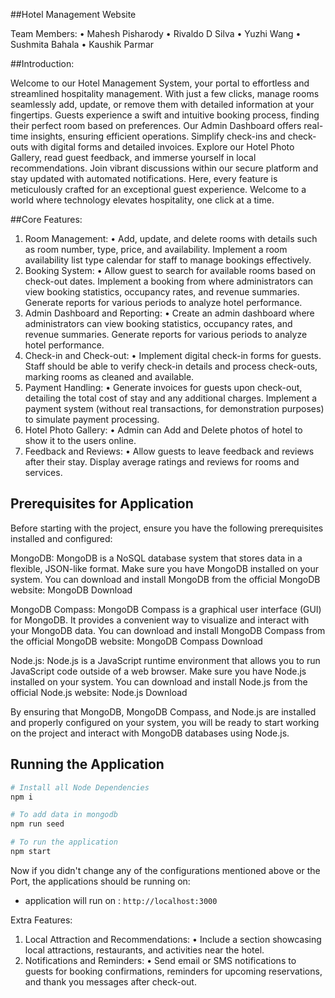 
##Hotel Management Website

Team Members:
•	Mahesh Pisharody
•	Rivaldo D Silva
•	Yuzhi Wang
•	Sushmita Bahala
•	Kaushik Parmar

##Introduction:

Welcome to our Hotel Management System, your portal to effortless and streamlined hospitality management. With just a few clicks, manage rooms seamlessly add, update, or remove them with detailed information at your fingertips. Guests experience a swift and intuitive booking process, finding their perfect room based on preferences. Our Admin Dashboard offers real-time insights, ensuring efficient operations. Simplify check-ins and check-outs with digital forms and detailed invoices. Explore our Hotel Photo Gallery, read guest feedback, and immerse yourself in local recommendations. Join vibrant discussions within our secure platform and stay updated with automated notifications. Here, every feature is meticulously crafted for an exceptional guest experience. Welcome to a world where technology elevates hospitality, one click at a time.

##Core Features:

1.	Room Management:
•	Add, update, and delete rooms with details such as room number, type, price, and availability. Implement a room availability list type calendar for staff to manage bookings effectively.
2.	Booking System:
•	Allow guest to search for available rooms based on check-out dates. Implement a booking from where administrators can view booking statistics, occupancy rates, and revenue summaries. Generate reports for various periods to analyze hotel performance.
3.	Admin Dashboard and Reporting:
•	Create an admin dashboard where administrators can view booking statistics, occupancy rates, and revenue summaries. Generate reports for various periods to analyze hotel performance.
4.	Check-in and Check-out:
•	Implement digital check-in forms for guests. Staff should be able to verify check-in details and process check-outs, marking rooms as cleaned and available.
5.	Payment Handling:
•	Generate invoices for guests upon check-out, detailing the total cost of stay and any additional charges. Implement a payment system (without real transactions, for demonstration purposes) to simulate payment processing.
6.	Hotel Photo Gallery:
•	Admin can Add and Delete photos of hotel to show it to the users online.
7.	Feedback and Reviews:
•	Allow guests to leave feedback and reviews after their stay. Display average ratings and reviews for rooms and services.


## Prerequisites for Application
Before starting with the project, ensure you have the following prerequisites installed and configured:

MongoDB: MongoDB is a NoSQL database system that stores data in a flexible, JSON-like format. Make sure you have MongoDB installed on your system. You can download and install MongoDB from the official MongoDB website: MongoDB Download

MongoDB Compass: MongoDB Compass is a graphical user interface (GUI) for MongoDB. It provides a convenient way to visualize and interact with your MongoDB data. You can download and install MongoDB Compass from the official MongoDB website: MongoDB Compass Download

Node.js: Node.js is a JavaScript runtime environment that allows you to run JavaScript code outside of a web browser. Make sure you have Node.js installed on your system. You can download and install Node.js from the official Node.js website: Node.js Download

By ensuring that MongoDB, MongoDB Compass, and Node.js are installed and properly configured on your system, you will be ready to start working on the project and interact with MongoDB databases using Node.js.


## Running the Application


```bash
# Install all Node Dependencies
npm i
```

```bash
# To add data in mongodb
npm run seed
```
```bash
# To run the application
npm start
```

Now if you didn't change any of the configurations mentioned above or the Port, the applications should be running on:
- application will run on : `http://localhost:3000`


Extra Features:
1.	Local Attraction and Recommendations:
•	Include a section showcasing local attractions, restaurants, and activities near the hotel.
2.	Notifications and Reminders:
•	Send email or SMS notifications to guests for booking confirmations, reminders for upcoming reservations, and thank you messages after check-out.
